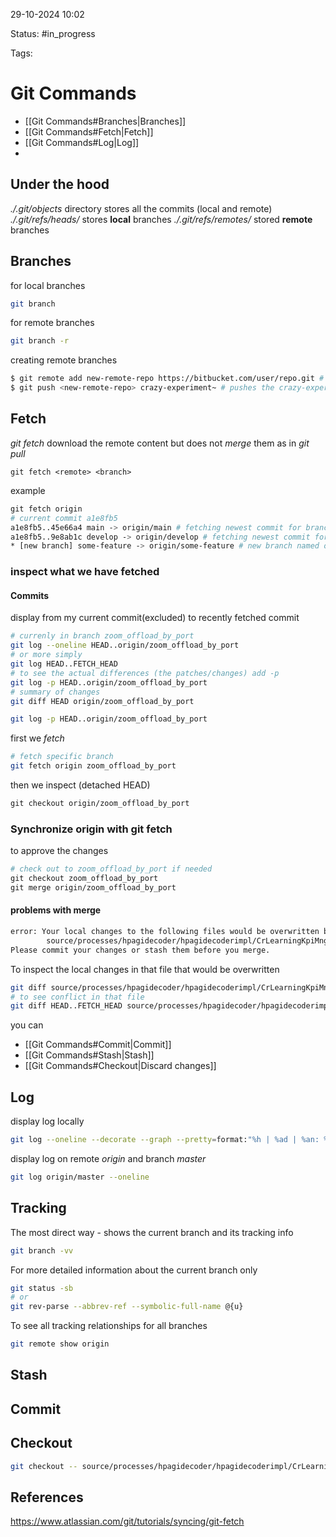 	

29-10-2024 10:02

Status: #in_progress

Tags:

# Git Commands

- [[Git Commands#Branches|Branches]]
- [[Git Commands#Fetch|Fetch]]
- [[Git Commands#Log|Log]]
- 

## Under the hood
*./.git/objects* directory stores all the commits (local and remote)
*./.git/refs/heads/* stores **local** branches
*./.git/refs/remotes/* stored **remote** branches
## Branches

for local branches
``` bash
git branch
```
for remote branches
``` bash
git branch -r
```
creating remote branches
``` bash
$ git remote add new-remote-repo https://bitbucket.com/user/repo.git # Add remote repo to local repo config 
$ git push <new-remote-repo> crazy-experiment~ # pushes the crazy-experiment branch to new-remote-repo
```
## Fetch

*git fetch* download the remote content but does not *merge* them as in *git pull*

```
git fetch <remote> <branch>
```
example
``` bash
git fetch origin
# current commit a1e8fb5 
a1e8fb5..45e66a4 main -> origin/main # fetching newest commit for branch origin/main 45e66a4
a1e8fb5..9e8ab1c develop -> origin/develop # fetching newest commit for branch origin/develop 9e8ab1c
* [new branch] some-feature -> origin/some-feature # new branch named origin/some-feature
```
### inspect what we have fetched
#### Commits
display from my current commit(excluded) to recently fetched commit
``` bash
# currenly in branch zoom_offload_by_port
git log --oneline HEAD..origin/zoom_offload_by_port
# or more simply
git log HEAD..FETCH_HEAD
# to see the actual differences (the patches/changes) add -p
git log -p HEAD..origin/zoom_offload_by_port
# summary of changes
git diff HEAD origin/zoom_offload_by_port
```

``` bash
git log -p HEAD..origin/zoom_offload_by_port
```
first we *fetch* 
``` bash
# fetch specific branch
git fetch origin zoom_offload_by_port 
```
then we inspect (detached HEAD)
``` bash
git checkout origin/zoom_offload_by_port
```
### Synchronize origin with git fetch

to approve the changes
``` bash
# check out to zoom_offload_by_port if needed
git checkout zoom_offload_by_port 
git merge origin/zoom_offload_by_port
```
#### problems with merge
``` bash
error: Your local changes to the following files would be overwritten by merge:
        source/processes/hpagidecoder/hpagidecoderimpl/CrLearningKpiMngr.cpp
Please commit your changes or stash them before you merge.
```
To inspect the local changes in that file that would be overwritten
``` bash
git diff source/processes/hpagidecoder/hpagidecoderimpl/CrLearningKpiMngr.cpp
# to see conflict in that file
git diff HEAD..FETCH_HEAD source/processes/hpagidecoder/hpagidecoderimpl/CrLearningKpiMngr.cpp
```

you can 
- [[Git Commands#Commit|Commit]]
- [[Git Commands#Stash|Stash]]
- [[Git Commands#Checkout|Discard changes]]
## Log

display log locally
``` bash
git log --oneline --decorate --graph --pretty=format:"%h | %ad | %an: %s" --date=short
```

display log on remote *origin* and branch *master*
``` bash
git log origin/master --oneline
```

## Tracking

The most direct way - shows the current branch and its tracking info
``` bash
git branch -vv
```

For more detailed information about the current branch only
``` bash
git status -sb
# or
git rev-parse --abbrev-ref --symbolic-full-name @{u}
```

To see all tracking relationships for all branches
``` bash
git remote show origin
```


## Stash

## Commit

## Checkout

``` bash
git checkout -- source/processes/hpagidecoder/hpagidecoderimpl/CrLearningKpiMngr.cpp
```


## References

https://www.atlassian.com/git/tutorials/syncing/git-fetch